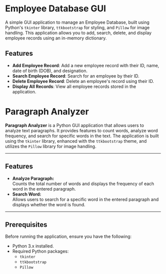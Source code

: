 # Employee Database GUI

A simple GUI application to manage an Employee Database, built using Python's `tkinter` library, `ttkbootstrap` for styling, and `Pillow` for image handling. This application allows you to add, search, delete, and display employee records using an in-memory dictionary.

## Features
- **Add Employee Record**: Add a new employee record with their ID, name, date of birth (DOB), and designation.
- **Search Employee Record**: Search for an employee by their ID.
- **Delete Employee Record**: Delete an employee's record using their ID.
- **Display All Records**: View all employee records stored in the application.
  

# Paragraph Analyzer

**Paragraph Analyzer** is a Python GUI application that allows users to analyze text paragraphs. It provides features to count words, analyze word frequency, and search for specific words in the text. The application is built using the `tkinter` library, enhanced with the `ttkbootstrap` theme, and utilizes the `Pillow` library for image handling.

---

## Features
- **Analyze Paragraph:**  
  Counts the total number of words and displays the frequency of each word in the entered paragraph.
- **Search Word:**  
  Allows users to search for a specific word in the entered paragraph and displays whether the word is found.

---

## Prerequisites
Before running the application, ensure you have the following:
- Python 3.x installed.
- Required Python packages:
  - `tkinter`
  - `ttkbootstrap`
  - `Pillow`



